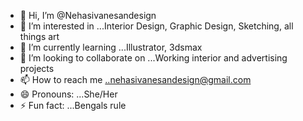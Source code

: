 - 👋 Hi, I’m @Nehasivanesandesign
- 👀 I’m interested in ...Interior Design, Graphic Design, Sketching, all things art
- 🌱 I’m currently learning ...Illustrator, 3dsmax
- 💞️ I’m looking to collaborate on ...Working interior and advertising projects
- 📫 How to reach me ..nehasivanesandesign@gmail.com 
- 😄 Pronouns: ...She/Her
- ⚡ Fun fact: ...Bengals rule

<!---
Nehasivanesandesign/Nehasivanesandesign is a ✨ special ✨ repository because its `README.md` (this file) appears on your GitHub profile.
You can click the Preview link to take a look at your changes.
--->
